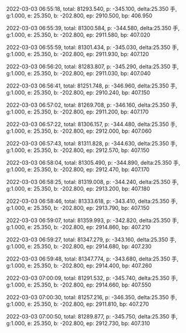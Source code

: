 2022-03-03 06:55:18, total: 81293.540, p: -345.100, delta:25.350 手, g:1.000, e: 25.350, b: -202.800, ep: 2910.500, bp: 406.950

2022-03-03 06:55:39, total: 81300.584, p: -344.580, delta:25.350 手, g:1.000, e: 25.350, b: -202.800, ep: 2911.580, bp: 407.020

2022-03-03 06:55:59, total: 81301.434, p: -345.030, delta:25.350 手, g:1.000, e: 25.350, b: -202.800, ep: 2911.930, bp: 407.120

2022-03-03 06:56:20, total: 81283.807, p: -345.290, delta:25.350 手, g:1.000, e: 25.350, b: -202.800, ep: 2911.030, bp: 407.040

2022-03-03 06:56:41, total: 81251.748, p: -346.960, delta:25.350 手, g:1.000, e: 25.350, b: -202.800, ep: 2910.240, bp: 407.150

2022-03-03 06:57:02, total: 81269.708, p: -346.160, delta:25.350 手, g:1.000, e: 25.350, b: -202.800, ep: 2911.200, bp: 407.170

2022-03-03 06:57:22, total: 81306.157, p: -344.480, delta:25.350 手, g:1.000, e: 25.350, b: -202.800, ep: 2912.000, bp: 407.060

2022-03-03 06:57:43, total: 81311.828, p: -344.630, delta:25.350 手, g:1.000, e: 25.350, b: -202.800, ep: 2912.570, bp: 407.150

2022-03-03 06:58:04, total: 81305.490, p: -344.890, delta:25.350 手, g:1.000, e: 25.350, b: -202.800, ep: 2912.470, bp: 407.170

2022-03-03 06:58:25, total: 81319.008, p: -344.240, delta:25.350 手, g:1.000, e: 25.350, b: -202.800, ep: 2913.200, bp: 407.180

2022-03-03 06:58:46, total: 81333.618, p: -343.410, delta:25.350 手, g:1.000, e: 25.350, b: -202.800, ep: 2913.790, bp: 407.150

2022-03-03 06:59:07, total: 81359.993, p: -342.820, delta:25.350 手, g:1.000, e: 25.350, b: -202.800, ep: 2914.860, bp: 407.210

2022-03-03 06:59:27, total: 81347.279, p: -343.160, delta:25.350 手, g:1.000, e: 25.350, b: -202.800, ep: 2914.680, bp: 407.230

2022-03-03 06:59:48, total: 81347.774, p: -343.680, delta:25.350 手, g:1.000, e: 25.350, b: -202.800, ep: 2914.400, bp: 407.260

2022-03-03 07:00:09, total: 81291.532, p: -345.740, delta:25.350 手, g:1.000, e: 25.350, b: -202.800, ep: 2914.660, bp: 407.550

2022-03-03 07:00:30, total: 81257.216, p: -346.350, delta:25.350 手, g:1.000, e: 25.350, b: -202.800, ep: 2911.810, bp: 407.270

2022-03-03 07:00:50, total: 81289.877, p: -345.750, delta:25.350 手, g:1.000, e: 25.350, b: -202.800, ep: 2912.730, bp: 407.310
